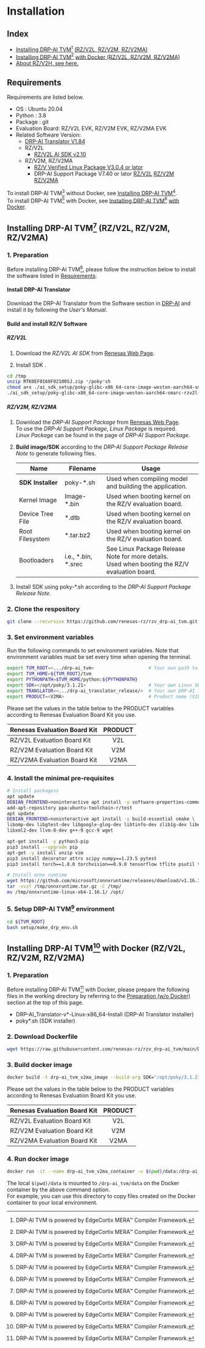 # Installation
## Index

- [Installing DRP-AI TVM](#installing-drp-ai-tvm1-rzv2l-rzv2m-rzv2ma)[^1] [(RZ/V2L, RZ/V2M, RZ/V2MA)](#installing-drp-ai-tvm1-rzv2l-rzv2m-rzv2ma)
- [Installing DRP-AI TVM](#installing-drp-ai-tvm1-with-docker-rzv2l-rzv2m-rzv2ma)[^1] [with Docker (RZ/V2L, RZ/V2M, RZ/V2MA)](#installing-drp-ai-tvm1-with-docker-rzv2l-rzv2m-rzv2ma)
- [About RZ/V2H, see here.](./SetupV2H.md)

## Requirements

Requirements are listed below.  

- OS : Ubuntu 20.04  
- Python : 3.8  
- Package : git
- Evaluation Board: RZ/V2L EVK, RZ/V2M EVK, RZ/V2MA EVK
- Related Software Version:
  - [DRP-AI Translator V1.84](https://www.renesas.com/us/en/products/microcontrollers-microprocessors/rz-arm-based-high-end-32-64-bit-mpus/drp-ai-translator)
  - RZ/V2L
    - [RZ/V2L AI SDK v2.10](https://www.renesas.com/software-tool/rzv2l-ai-software-development-kit)
  - RZ/V2M, RZ/V2MA
    - [RZ/V Verified Linux Package V3.0.4 or lator](https://www.renesas.com/us/en/software-tool/rzv-verified-linux-package)
    - DRP-AI Support Package V7.40 or lator [RZ/V2L](https://www.renesas.com/us/en/products/microcontrollers-microprocessors/rz-arm-based-high-end-32-64-bit-mpus/rzv2l-drp-ai-support-package) [RZ/V2M](https://www.renesas.com/us/en/products/microcontrollers-microprocessors/rz-arm-based-high-end-32-64-bit-mpusl/rzv2m-drp-ai-support-package) [RZ/V2MA](https://www.renesas.com/us/en/products/microcontrollers-microprocessors/rz-arm-based-high-end-32-64-bit-mpus/rzv2ma-drp-ai-support-package)

To install DRP-AI TVM[^1] without Docker, see [Installing DRP-AI TVM](#installing-drp-ai-tvm1-rzv2l-rzv2m-rzv2ma)[^1].  
To install DRP-AI TVM[^1] with Docker, see [Installing DRP-AI TVM](#installing-drp-ai-tvm1-with-docker-rzv2l-rzv2m-rzv2ma)[^1] [with Docker](#installing-drp-ai-tvm1-with-docker-rzv2l-rzv2m-rzv2ma). 

## Installing DRP-AI TVM[^1] (RZ/V2L, RZ/V2M, RZ/V2MA)   
### 1. Preparation
Before installing DRP-AI TVM[^1], please follow the instruction below to install the software listed in [Requirements](#requirements).  

#### Install DRP-AI Translator
Download the DRP-AI Translator from the Software section in [DRP-AI](https://www.renesas.com/application/key-technology/artificial-intelligence/ai-accelerator-drp-ai#software) and install it by following the *User's Manual*.  

#### Build and install RZ/V Software
##### RZ/V2L
1. Download the *RZ/V2L AI SDK* from [Renesas Web Page](https://www.renesas.com/software-tool/rzv2l-ai-software-development-kit).

2. Install SDK .

```bash
cd /tmp
unzip RTK0EF0160F02100SJ.zip */poky*sh
chmod a+x ./ai_sdk_setup/poky-glibc-x86_64-core-image-weston-aarch64-smarc-rzv2l-toolchain-3.1.21.sh
./ai_sdk_setup/poky-glibc-x86_64-core-image-weston-aarch64-smarc-rzv2l-toolchain-3.1.21.sh -y
```

##### RZ/V2M, RZ/V2MA
1. Download the *DRP-AI Support Package* from [Renesas Web Page](https://www.renesas.com/products/microcontrollers-microprocessors/rz-mpus/rzv-embedded-ai-mpus#software_amp_tools).  
To use the *DRP-AI Support Package*, *Linux Package* is required.  
*Linux Package* can be found in the page of *DRP-AI Support Package*.    

2. **Build image/SDK** according to the *DRP-AI Support Package Release Note* to generate following files.  

    | Name | Filename |Usage|  
    |----|---|---|  
    | **SDK Installer** | poky-*.sh |Used when compiling model and building the application.|  
    | Kernel Image | Image-*.bin |Used when booting kernel on the RZ/V evaluation board.|  
    | Device Tree File | *.dtb |Used when booting kernel on the RZ/V evaluation board.|  
    | Root Filesystem | *.tar.bz2 |Used when booting kernel on the RZ/V evaluation board.|  
    | Bootloaders | i.e., *.bin, *.srec| See Linux Package Release Note for more details.<br>Used when booting the RZ/V evaluation board.|  

3. Install SDK using poky-*.sh according to the *DRP-AI Support Package Release Note*.

### 2. Clone the respository
```sh
git clone --recursive https://github.com/renesas-rz/rzv_drp-ai_tvm.git drp-ai_tvm
```

### 3. Set environment variables
Run the following commands to set environment variables.
Note that environment variables must be set every time when opening the terminal.
```sh
export TVM_ROOT=<.../drp-ai_tvm>                    # Your own path to the cloned repository.
export TVM_HOME=${TVM_ROOT}/tvm
export PYTHONPATH=$TVM_HOME/python:${PYTHONPATH}
export SDK=</opt/poky/3.1.21>                       # Your own Linux SDK path.
export TRANSLATOR=<.../drp-ai_translator_release/>  # Your own DRP-AI Translator path.
export PRODUCT=<V2MA>                               # Product name (V2L, V2M, or V2MA)
```
Please set the values in the table below to the PRODUCT variables according to Renesas Evaluation Board Kit you use.

| Renesas Evaluation Board Kit | PRODUCT  |
|------------------------------|:--------:|
| RZ/V2L  Evaluation Board Kit |   V2L    |
| RZ/V2M  Evaluation Board Kit |   V2M    |
| RZ/V2MA Evaluation Board Kit |   V2MA   |

### 4. Install the minimal pre-requisites
```sh
# Install packagess
apt update
DEBIAN_FRONTEND=noninteractive apt install -y software-properties-common
add-apt-repository ppa:ubuntu-toolchain-r/test
apt update
DEBIAN_FRONTEND=noninteractive apt install -y build-essential cmake \
libomp-dev libgtest-dev libgoogle-glog-dev libtinfo-dev zlib1g-dev libedit-dev \
libxml2-dev llvm-8-dev g++-9 gcc-9 wget

apt-get install -y python3-pip
pip3 install --upgrade pip
apt-get -y install unzip vim
pip3 install decorator attrs scipy numpy==1.23.5 pytest
pip3 install torch==1.8.0 torchvision==0.9.0 tensorflow tflite psutil typing-extensions==4.5.0

# Install onnx runtime
wget https://github.com/microsoft/onnxruntime/releases/download/v1.16.1/onnxruntime-linux-x64-1.16.1.tgz -O /tmp/onnxruntime.tar.gz
tar -xvzf /tmp/onnxruntime.tar.gz -C /tmp/
mv /tmp/onnxruntime-linux-x64-1.16.1/ /opt/
```
### 5. Setup DRP-AI TVM[^1] environment
```sh
cd ${TVM_ROOT}
bash setup/make_drp_env.sh
```

## Installing DRP-AI TVM[^1] with Docker (RZ/V2L, RZ/V2M, RZ/V2MA)
### 1. Preparation
Before installing DRP-AI TVM[^1] with Docker, please prepare the following files in the working directory by referring to the [Preparation (w/o Docker)](#1-preparation) section at the top of this page.
- DRP-AI_Translator-v*-Linux-x86_64-Install (DRP-AI Translator installer)
- poky*.sh (SDK installer)

### 2. Download Dockerfile
```sh
wget https://raw.githubusercontent.com/renesas-rz/rzv_drp-ai_tvm/main/Dockerfile
```

### 3. Build docker image
```sh
docker build -t drp-ai_tvm_v2ma_image --build-arg SDK="/opt/poky/3.1.21" --build-arg PRODUCT="V2MA" .
```
Please set the values in the table below to the PRODUCT variables according to Renesas Evaluation Board Kit you use.

| Renesas Evaluation Board Kit | PRODUCT  |
|------------------------------|:--------:|
| RZ/V2L  Evaluation Board Kit |   V2L    |
| RZ/V2M  Evaluation Board Kit |   V2M    |
| RZ/V2MA Evaluation Board Kit |   V2MA   |

### 4. Run docker image
```sh
docker run -it --name drp-ai_tvm_v2ma_container -v $(pwd)/data:/drp-ai_tvm/data drp-ai_tvm_v2ma_image
```
The local `$(pwd)/data` is mounted to `/drp-ai_tvm/data` on the Docker container by the above command option.  
For example, you can use this directory to copy files created on the Docker container to your local environment.

[^1]: DRP-AI TVM is powered by EdgeCortix MERA™ Compiler Framework.
